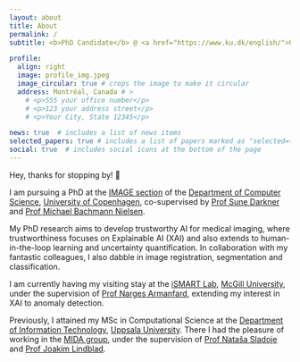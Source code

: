 ```yaml
---
layout: about
title: About
permalink: /
subtitle: <b>PhD Candidate</b> @ <a href="https://www.ku.dk/english/">University of Copenhagen</a>

profile:
  align: right
  image: profile_img.jpeg
  image_circular: true # crops the image to make it circular
  address: Montréal, Canada # >
    # <p>555 your office number</p>
    # <p>123 your address street</p>
    # <p>Your City, State 12345</p>

news: true  # includes a list of news items
selected_papers: true # includes a list of papers marked as "selected={true}"
social: true  # includes social icons at the bottom of the page
---
```


Hey, thanks for stopping by! 👋

I am pursuing a PhD at the [IMAGE section](https://di.ku.dk/english/research/image/) of the [Department of Computer Science](https://di.ku.dk/english/), [University of Copenhagen](https://www.ku.dk/english/), co-supervised by [Prof Sune Darkner](https://di.ku.dk/english/staff/vip/researchers_image/?pure=en/persons/383640) and [Prof Michael Bachmann Nielsen](https://research.regionh.dk/rigshospitalet/da/persons/michael-bachmann-nielsen(87d575e5-755e-4182-b94d-75776981fc21).html).

My PhD research aims to develop trustworthy AI for medical imaging, where trustworthiness focuses on Explainable AI (XAI) and also extends to human-in-the-loop learning and uncertainty quantification. In collaboration with my fantastic colleagues, I also dabble in image registration, segmentation and classification.

I am currently having my visiting stay at the [iSMART Lab](https://ismart.ece.mcgill.ca/), [McGill University](https://www.mcgill.ca/), under the supervision of [Prof Narges Armanfard](https://ismart.ece.mcgill.ca/team/), extending my interest in XAI to anomaly detection. 

Previously, I attained  my MSc in Computational Science at the [Department of Information Technology](https://www.it.uu.se/), [Uppsala University](https://uu.se/en/). There I had the pleasure of working in the [MIDA group](https://www.it.uu.se/research/visual_information_and_interaction/research/mida), under the supervision of [Prof Nataša Sladoje](https://www.cb.uu.se/~natasa/) and [Prof Joakim Lindblad](https://www.cb.uu.se/~joakim/).
